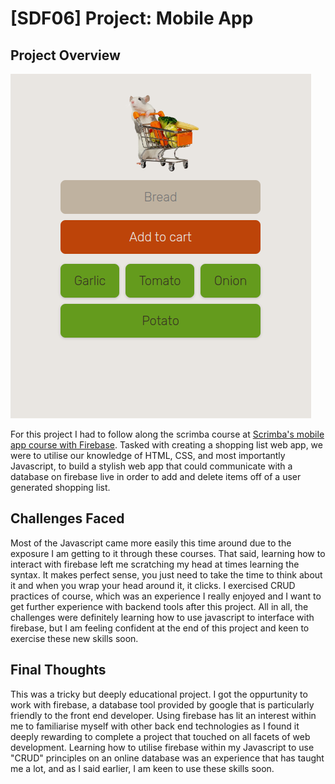 # [SDF06] Project: Mobile App

## Project Overview

![alt text](<Mobile App.png>)

For this project I had to follow along the scrimba course at [Scrimba's mobile app course with Firebase](https://scrimba.com/learn/learnjavascript/lets-build-a-mobile-app-with-firebase-coafc415fb8e007eadfa60822).
Tasked with creating a shopping list web app, we were to utilise our knowledge of HTML, CSS, and most importantly Javascript, to build a stylish web app that could communicate with a database on firebase live in order
to add and delete items off of a user generated shopping list.

## Challenges Faced

Most of the Javascript came more easily this time around due to the exposure I am getting to it through these courses. That said, learning how to interact with firebase left me scratching my head at times learning the syntax.
It makes perfect sense, you just need to take the time to think about it and when you wrap your head around it, it clicks. I exercised CRUD practices of course, which was an experience I really enjoyed and I want to 
get further experience with backend tools after this project. All in all, the challenges were definitely learning how to use javascript to interface with firebase, but I am feeling confident at the end of this project and keen to 
exercise these new skills soon.

## Final Thoughts

This was a tricky but deeply educational project. I got the oppurtunity to work with firebase, a database tool provided by google that is particularly friendly to the front end developer.
Using firebase has lit an interest within me to familiarise myself with other back end technologies as I found it deeply rewarding to complete a project that touched on all facets of web development.
Learning how to utilise firebase within my Javascript to use "CRUD" principles on an online database was an experience that has taught me a lot, and as I said earlier, I am keen to use these skills soon.
